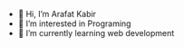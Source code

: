- 👋 Hi, I’m Arafat Kabir
- 👀 I’m interested in Programing
- 🌱 I’m currently learning web development
<!---
Arshiat7/Arshiat7 is a ✨ special ✨ repository because its `README.md` (this file) appears on your GitHub profile.
You can click the Preview link to take a look at your changes.
--->
